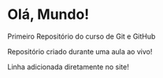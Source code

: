 # Olá, Mundo!
 Primeiro Repositório do curso de Git e GitHub

 Repositório criado durante uma aula ao vivo!
 
 Linha adicionada diretamente no site!
